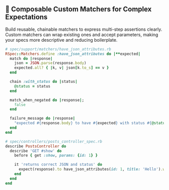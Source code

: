 ## 🧩 Composable Custom Matchers for Complex Expectations

Build reusable, chainable matchers to express multi-step assertions clearly. Custom matchers can wrap existing ones and accept parameters, making your specs more descriptive and reducing boilerplate.

```ruby
# spec/support/matchers/have_json_attributes.rb
RSpec::Matchers.define :have_json_attributes do |**expected|
  match do |response|
    json = JSON.parse(response.body)
    expected.all? { |k, v| json[k.to_s] == v }
  end

  chain :with_status do |status|
    @status = status
  end

  match_when_negated do |response|;
    false
  end

  failure_message do |response|
    "expected #{response.body} to have #{expected} with status #{@status}"
  end
end

# spec/controllers/posts_controller_spec.rb
describe PostsController do
  describe 'GET #show' do
    before { get :show, params: {id: 1} }

    it 'returns correct JSON and status' do
      expect(response).to have_json_attributes(id: 1, title: 'Hello').with_status(200)
    end
  end
end
```